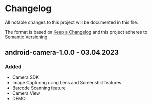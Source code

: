 # Changelog

All notable changes to this project will be documented in this file.

The format is based on [Keep a Changelog](http://keepachangelog.com/en/1.0.0/)
and this project adheres to [Semantic Versioning](http://semver.org/spec/v2.0.0.html).

## android-camera-1.0.0 - 03.04.2023

### Added

* Camera SDK
* Image Capturing using Lens and Screenshot features
* Barcode Scanning feature
* Camera View
* DEMO